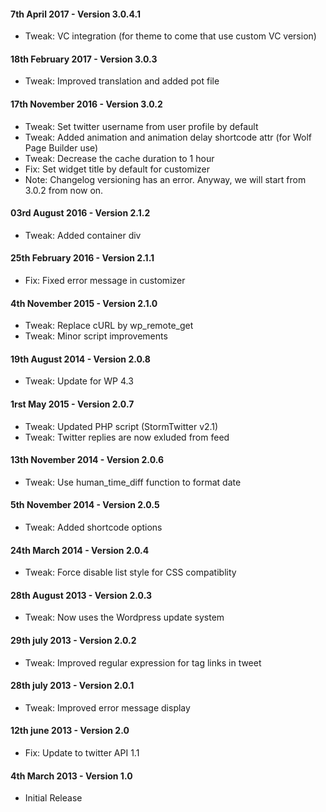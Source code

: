 #### 7th April 2017 - Version 3.0.4.1

* Tweak: VC integration (for theme to come that use custom VC version)

#### 18th February 2017 - Version 3.0.3

* Tweak: Improved translation and added pot file

#### 17th November 2016 - Version 3.0.2

* Tweak: Set twitter username from user profile by default
* Tweak: Added animation and animation delay shortcode attr (for Wolf Page Builder use)
* Tweak: Decrease the cache duration to 1 hour
* Fix: Set widget title by default for customizer
* Note: Changelog versioning has an error. Anyway, we will start from 3.0.2 from now on.

#### 03rd August 2016 - Version 2.1.2

* Tweak: Added container div

#### 25th February 2016 - Version 2.1.1

* Fix: Fixed error message in customizer

#### 4th November 2015 - Version 2.1.0

* Tweak: Replace cURL by wp_remote_get
* Tweak: Minor script improvements

#### 19th August 2014 - Version 2.0.8

* Tweak: Update for WP 4.3

#### 1rst May 2015 - Version 2.0.7

* Tweak: Updated PHP script (StormTwitter v2.1)
* Tweak: Twitter replies are now exluded from feed

#### 13th November 2014 - Version 2.0.6

* Tweak: Use human_time_diff function to format date

#### 5th November 2014 - Version 2.0.5

* Tweak: Added shortcode options

#### 24th March 2014 - Version 2.0.4

* Tweak: Force disable list style for CSS compatiblity

#### 28th August 2013 - Version 2.0.3

* Tweak: Now uses the Wordpress update system

#### 29th july 2013 - Version 2.0.2

* Tweak: Improved regular expression for tag links in tweet

#### 28th july 2013 - Version 2.0.1

* Tweak: Improved error message display

#### 12th june 2013 - Version 2.0

* Fix: Update to twitter API 1.1

#### 4th March 2013 - Version 1.0

* Initial Release
